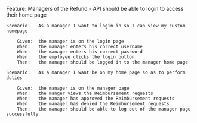 Feature:    Managers of the Refund - API should be able to login to access their home page

    Scenario:   As a manager I want to login in so I can view my custom homepage

        Given:  the manager is on the login page
        When:   the manager enters his correct username
        When:   the manager enters his correct password
        When:   the employee clicks the login button
        Then:   the manager should be logged in to the manager home page

    Scenario:   As a manager I want be on my home page so as to perform duties 

        Given:  the manager is on the manager page
        When:   the manger views the Reimbursement requests
        When:   the manager has approved the Reimbursement requests
        When:   the manager has denied the Reimbursement requests
        Then:   the manager should be able to log out of the manager page successfully 
